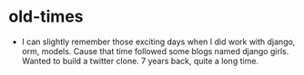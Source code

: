 # old-times

- I can slightly remember those exciting days when I did work with django, orm, models. Cause that time followed some blogs named django girls. Wanted to build a twitter clone. 7 years back, quite a long time.
